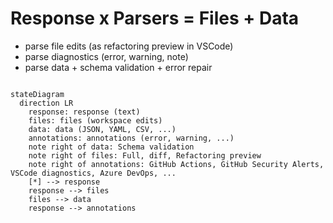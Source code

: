 

# Response x Parsers = Files + Data

- parse file edits (as refactoring preview in VSCode)
- parse diagnostics (error, warning, note)
- parse data + schema validation + error repair

```mermaid {scale:0.8}

stateDiagram
  direction LR
    response: response (text)
    files: files (workspace edits)
    data: data (JSON, YAML, CSV, ...)
    annotations: annotations (error, warning, ...)
    note right of data: Schema validation
    note right of files: Full, diff, Refactoring preview
    note right of annotations: GitHub Actions, GitHub Security Alerts, VSCode diagnostics, Azure DevOps, ...
    [*] --> response
    response --> files
    files --> data
    response --> annotations
```